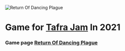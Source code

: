 ![Return Of Dancing Plague](http://img.itch.zone/aW1nLzY1MzUyNzYucG5n/original/P61XFY.png)
# Game for [Tafra Jam](https://itch.io/jam/tafrajam21) In 2021
### Game page [Return Of Dancing Plague](https://rouhayem.itch.io/rodp)
